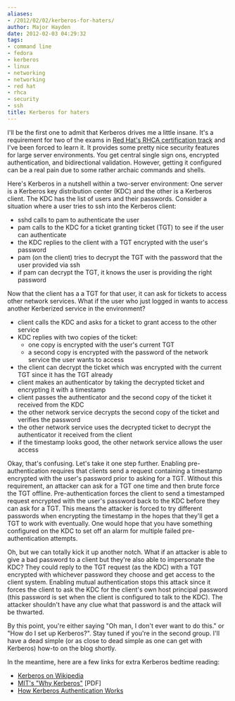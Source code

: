 ```yaml
---
aliases:
- /2012/02/02/kerberos-for-haters/
author: Major Hayden
date: 2012-02-03 04:29:32
tags:
- command line
- fedora
- kerberos
- linux
- networking
- networking
- red hat
- rhca
- security
- ssh
title: Kerberos for haters
---
```


I'll be the first one to admit that Kerberos drives me a little insane. It's a requirement for two of the exams in [Red Hat's RHCA certification track][1] and I've been forced to learn it. It provides some pretty nice security features for large server environments. You get central single sign ons, encrypted authentication, and bidirectional validation. However, getting it configured can be a real pain due to some rather archaic commands and shells.

Here's Kerberos in a nutshell within a two-server environment: One server is a Kerberos key distribution center (KDC) and the other is a Kerberos client. The KDC has the list of users and their passwords. Consider a situation where a user tries to ssh into the Kerberos client:

  * sshd calls to pam to authenticate the user
  * pam calls to the KDC for a ticket granting ticket (TGT) to see if the user can authenticate
  * the KDC replies to the client with a TGT encrypted with the user's password
  * pam (on the client) tries to decrypt the TGT with the password that the user provided via ssh
  * if pam can decrypt the TGT, it knows the user is providing the right password

Now that the client has a a TGT for that user, it can ask for tickets to access other network services. What if the user who just logged in wants to access another Kerberized service in the environment?

  * client calls the KDC and asks for a ticket to grant access to the other service
  * KDC replies with two copies of the ticket:
      * one copy is encrypted with the user's current TGT
      * a second copy is encrypted with the password of the network service the user wants to access
  * the client can decrypt the ticket which was encrypted with the current TGT since it has the TGT already
  * client makes an authenticator by taking the decrypted ticket and encrypting it with a timestamp
  * client passes the authenticator and the second copy of the ticket it received from the KDC
  * the other network service decrypts the second copy of the ticket and verifies the password
  * the other network service uses the decrypted ticket to decrypt the authenticator it received from the client
  * if the timestamp looks good, the other network service allows the user access

Okay, that's confusing. Let's take it one step further. Enabling pre-authentication requires that clients send a request containing a timestamp encrypted with the user's password prior to asking for a TGT. Without this requirement, an attacker can ask for a TGT one time and then brute force the TGT offline. Pre-authentication forces the client to send a timestamped request encrypted with the user's password back to the KDC before they can ask for a TGT. This means the attacker is forced to try different passwords when encrypting the timestamp in the hopes that they'll get a TGT to work with eventually. One would hope that you have something configured on the KDC to set off an alarm for multiple failed pre-authentication attempts.

Oh, but we can totally kick it up another notch. What if an attacker is able to give a bad password to a client but they're also able to impersonate the KDC? They could reply to the TGT request (as the KDC) with a TGT encrypted with whichever password they choose and get access to the client system. Enabling mutual authentication stops this attack since it forces the client to ask the KDC for the client's own host principal password (this password is set when the client is configured to talk to the KDC). The attacker shouldn't have any clue what that password is and the attack will be thwarted.

By this point, you're either saying "Oh man, I don't ever want to do this." or "How do I set up Kerberos?". Stay tuned if you're in the second group. I'll have a dead simple (or as close to dead simple as one can get with Kerberos) how-to on the blog shortly.

In the meantime, here are a few links for extra Kerberos bedtime reading:

  * [Kerberos on Wikipedia][2]
  * [MIT's "Why Kerberos"][3] [PDF]
  * [How Kerberos Authentication Works][4]

 [1]: http://www.redhat.com/training/certifications/rhca/
 [2]: http://en.wikipedia.org/wiki/Kerberos_(protocol)
 [3]: http://www.kerberos.org/software/whykerberos.pdf
 [4]: http://learn-networking.com/network-security/how-kerberos-authentication-works